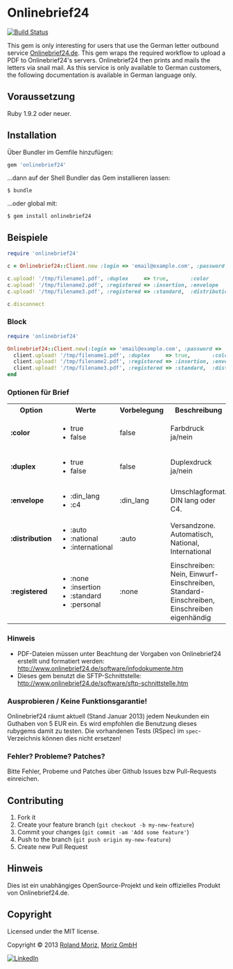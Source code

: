 # Onlinebrief24

[![Build Status](https://travis-ci.org/rmoriz/onlinebrief24.png)](https://travis-ci.org/rmoriz/onlinebrief24)
<a href="https://gemnasium.com/rmoriz/onlinebrief24"><img src="https://gemnasium.com/rmoriz/onlinebrief24.png" height="13" /></a>
<a href="https://codeclimate.com/github/rmoriz/onlinebrief24"><img src="https://codeclimate.com/github/rmoriz/onlinebrief24.png" height="13" /></a>

This gem is only interesting for users that use the German letter outbound service <a href="http://www.onlinebrief24.de/">Onlinebrief24.de</a>. This gem wraps the required workflow to upload a PDF to Onlinebrief24's servers. Onlinebrief24 then prints and mails the letters via snail mail. As this service is only available to German customers, the following documentation is available in German language only.

## Voraussetzung

Ruby 1.9.2 oder neuer.

## Installation

Über Bundler im Gemfile hinzufügen:

```ruby
gem 'onlinebrief24'
```

…dann auf der Shell Bundler das Gem installieren lassen:

```shell
$ bundle
```

…oder global mit:

```shell
$ gem install onlinebrief24
```

## Beispiele

```ruby
require 'onlinebrief24'

c = Onlinebrief24::Client.new :login => 'email@example.com', :password => '123456'

c.upload! '/tmp/filename1.pdf', :duplex     => true,       :color        => false
c.upload! '/tmp/filename2.pdf', :registered => :insertion, :envelope     => :c4
c.upload! '/tmp/filename3.pdf', :registered => :standard,  :distribution => :international

c.disconnect
```

### Block

```ruby
require 'onlinebrief24'

Onlinebrief24::Client.new(:login => 'email@example.com', :password => '123456') do |client|
  client.upload! '/tmp/filename1.pdf', :duplex     => true,       :color        => false
  client.upload! '/tmp/filename2.pdf', :registered => :insertion, :envelope     => :c4
  client.upload! '/tmp/filename3.pdf', :registered => :standard,  :distribution => :international
end
```

### Optionen für Brief

<table width="100%">
  <tr>
    <th>Option</th>
    <th>Werte</th>
    <th>Vorbelegung</th>
    <th>Beschreibung</th>
  </tr>
  <tr>
    <td>
      <strong>:color</strong>
    </td>
    <td>
      <ul>
        <li>true</li>
        <li>false</li>
      </ul>
    </td>
    <td>
      false
    </td>
    <td>
      Farbdruck ja/nein
    </td>
  </tr>
    
  <tr>
    <td>
      <strong>:duplex</strong>
    </td>
    <td>
      <ul>
        <li>true</li>
        <li>false</li>
      </ul>
    </td>
    <td>
      false
    </td>
    <td>
      Duplexdruck ja/nein
    </td>
  </tr>
  
  <tr>
    <td>
      <strong>:envelope</strong>
    </td>
    <td>
      <ul>
        <li>:din_lang</li>
        <li>:c4</li>
      </ul>
    </td>
    <td>
      :din_lang
    </td>
    <td>
      Umschlagformat. DIN lang oder C4.
    </td>
  </tr>

  <tr>
    <td>
      <strong>:distribution</strong>
    </td>
    <td>
      <ul>
        <li>:auto</li>
        <li>:national</li>
        <li>:international</li>
      </ul>
    </td>
    <td>
      :auto
    </td>
    <td>
      Versandzone. Automatisch, National, International
    </td>
  </tr>

  <tr>
    <td>
      <strong>:registered</strong>
    </td>
    <td>
      <ul>
        <li>:none</li>
        <li>:insertion</li>
        <li>:standard</li>
        <li>:personal</li>
      </ul>
    </td>
    <td>
      :none
    </td>
    <td>
      Einschreiben: Nein, Einwurf-Einschreiben, Standard-Einschreiben, Einschreiben eigenhändig
    </td>
  </tr>
  

</table>


### Hinweis

* PDF-Dateien müssen unter Beachtung der Vorgaben von Onlinebrief24 erstellt und formatiert werden:
  http://www.onlinebrief24.de/software/infodokumente.htm
* Dieses gem benutzt die SFTP-Schnittstelle:
  http://www.onlinebrief24.de/software/sftp-schnittstelle.htm

### Ausprobieren / Keine Funktionsgarantie!

Onlinebrief24 räumt aktuell (Stand Januar 2013) jedem Neukunden ein Guthaben von 5 EUR ein. Es wird empfohlen die Benutzung dieses rubygems damit zu testen. Die vorhandenen Tests (RSpec) im ```spec```-Verzeichnis können dies nicht ersetzen!


### Fehler? Probleme? Patches?

Bitte Fehler, Probeme und Patches über Github Issues bzw Pull-Requests einreichen.

## Contributing

1. Fork it
2. Create your feature branch (`git checkout -b my-new-feature`)
3. Commit your changes (`git commit -am 'Add some feature'`)
4. Push to the branch (`git push origin my-new-feature`)
5. Create new Pull Request

## Hinweis

Dies ist ein unabhängiges OpenSource-Projekt und kein offizielles Produkt von Onlinebrief24.de.

## Copyright

Licensed under the MIT license.

Copyright © 2013 [Roland Moriz](https://roland.io), [Moriz GmbH](https://moriz.de/)

[![LinkedIn](http://www.linkedin.com/img/webpromo/btn_viewmy_160x25.png)](http://www.linkedin.com/in/rmoriz)

